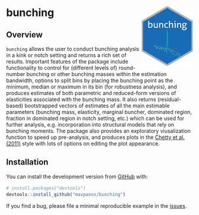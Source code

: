 
<!-- README.md is generated from README.Rmd. Please edit that file -->

# bunching <img src='man/figures/bunching_logo.png' align="right" height="160" />

<!-- badges: start -->

<!-- badges: end -->

## Overview

`bunching` allows the user to conduct bunching analysis in a kink or
notch setting and returns a rich set of results. Important features of
the package include functionality to control for (different levels of)
round-number bunching or other bunching masses within the estimation
bandwidth, options to split bins by placing the bunching point as the
minimum, median or maximum in its bin (for robustness analysis), and
produces estimates of both parametric and reduced-form versions of
elasticities associated with the bunching mass. It also returns
(residual-based) bootstrapped vectors of estimates of all the main
estimable parameters (bunching mass, elasticity, marginal buncher,
dominated region, fraction in dominated region in notch setting, etc.)
which can be used for further analysis, e.g. incorporation into
structural models that rely on bunching moments. The package also
provides an exploratory viusalization function to speed up pre-analysis,
and produces plots in the [Chetty et al. (2011)](https://doi.org/10.1093/qje/qjr013) style with lots of
options on editing the plot
appearance.

## Installation

<!--You can install the released version of bunching from [CRAN](https://CRAN.R-project.org) with:

``` r
install.packages("bunching")
```
-->

You can install the development version from
[GitHub](https://github.com/) with:

``` r
# install.packages("devtools")
devtools::install_github("mavpanos/bunching")
```

If you find a bug, please file a minimal reproducible example in the
[issues](https://github.com/mavpanos/bunching/issues).
